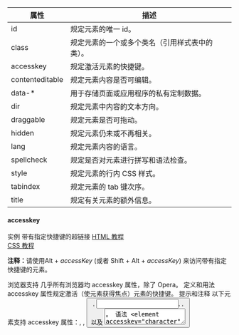 |   属性               |   描述                                                      |
|   ----------------   |   -------------------------------------------------------   |
|   id                 |   规定元素的唯一 id。                                       |
|   class              |   规定元素的一个或多个类名（引用样式表中的类）。            |
|   accesskey          |   规定激活元素的快捷键。                                    |
|   contenteditable    |   规定元素内容是否可编辑。                                  |
|   data-*             |   用于存储页面或应用程序的私有定制数据。                    |
|   dir                |   规定元素中内容的文本方向。                                |
|   draggable          |   规定元素是否可拖动。                                      |
|   hidden             |   规定元素仍未或不再相关。                                  |
|   lang               |   规定元素内容的语言。                                      |
|   spellcheck         |   规定是否对元素进行拼写和语法检查。                        |
|   style              |   规定元素的行内 CSS 样式。                                 |
|   tabindex           |   规定元素的 tab 键次序。                                   |
|   title              |   规定有关元素的额外信息。                                  |


#### accesskey
实例
    带有指定快捷键的超链接
    <a href="http://www.w3school.com.cn/html/" accesskey="h">HTML 教程</a><br />
    <a href="http://www.w3school.com.cn/css/" accesskey="c">CSS 教程</a>
    <p><b>注释：</b>请使用Alt + <i>accessKey</i> (或者 Shift + Alt + <i>accessKey</i>) 来访问带有指定快捷键的元素。</p>
浏览器支持
    几乎所有浏览器均 accesskey 属性，除了 Opera。
定义和用法
    accesskey 属性规定激活（使元素获得焦点）元素的快捷键。
提示和注释
    以下元素支持 accesskey 属性：<a>, <area>, <button>, <input>, <label>, <legend> 以及 <textarea>。
语法
    <element accesskey="character">
属性值
    character	规定激活（使元素获得焦点）元素的便捷按键

#### class
提示和注释
    class 属性不能在以下 HTML 元素中使用：base, head, html, meta, param, script, style 以及 title。
    类名不能以数字开头！只有 Internet Explorer 支持这种做法。


#### contenteditable
实例
    一段可编辑的段落：
    <p contenteditable="true">这是一个可编辑的段落。</p>
    <button contenteditable="true">这是一个可编辑的按钮。</button>
定义和用法
    contenteditable 属性规定元素内容是否可编辑。
    注释：如果元素未设置 contenteditable 属性，那么元素会从其父元素继承该属性。
语法
    <element contenteditable="true|false">
属性值
    true	规定元素可编辑。
    false	规定元素不可编辑。



#### data-*
实例
    使用 data-* 属性来嵌入自定义数据：
    <ul>
        <li data-animal-type="bird">Owl</li>
        <li data-animal-type="fish">Salmon</li> 
        <li data-animal-type="spider">Tarantula</li> 
    </ul>
定义和用法
    data-* 属性用于存储页面或应用程序的私有自定义数据。
    data-* 属性赋予我们在所有 HTML 元素上嵌入自定义 data 属性的能力。
    存储的（自定义）数据能够被页面的 JavaScript 中利用，以创建更好的用户体验（不进行 Ajax 调用或服务器端数据库查询）。
    data-* 属性包括两部分：
    属性值可以是任意字符串
注释：
    用户代理会完全忽略前缀为 "data-" 的自定义属性。
    属性名不应该包含任何大写字母，并且在前缀 "data-" 之后必须有至少一个字符
    属性值可以是任意字符串
语法
    <element data-*="somevalue">
属性值
    somevalue	规定属性的值（以字符串）。

#### dir 
实例
    一段方向从右向左的段落：
    <p dir="rtl">Write this text right-to-left!</p>
提示和注释
    注释：dir 属性在以下标签中无效：<base>, <br>, <frame>, <frameset>, <hr>, <iframe>, <param> 以及 <script>
语法
    <element dir="ltr|rtl">
属性值
    ltr	默认。从左向右的文本方向。
    rtl	从右向左的文本方向。


#### draggable
实例
    一个可拖动的段落：
    <p draggable="true">这是一个可拖动的段落。</p>
    

定义和用法
    draggable 属性规定元素是否可拖动。
    提示：链接和图像默认是可拖动的。
    提示：draggable 属性常用在拖放操作中。
    [test-code](_code/draggable.html)
语法
    <element draggable="true|false|auto">
属性值
    true	规定元素的可拖动的。
    false	规定元素不可拖动。
    auto	使用浏览器的默认行为。


#### hidden 
实例
    被隐藏的段落：
    <p hidden="hidden">这是一段隐藏的段落。</p>
    <p hidden>这是一段隐藏的段落。</p>
    <p>这是一段可见的段落。</p>
备注
    在 XHTML 中，属性简写是禁止的，hidden 属性必须定义为 <element hidden="hidden">。

#### lang
实例
    段落中的一些法文：
    <p lang="fr">Ceci est un paragraphe.</p>
提示和注释
    注释：lang 属性在以下标签中无效：<base>, <br>, <frame>, <frameset>, <hr>, <iframe>, <param> 以及 <script>。
语法
    <element lang="language_code">
属性值
    language_code	规定元素内容的语言代码。
    [语言代码参考](http://www.w3school.com.cn/tags/html_ref_language_codes.asp)


#### spellcheck 
实例
    进行拼写检查的可编辑段落：
    <p contenteditable="true" spellcheck="true">这是一个段落。</p>
定义和用法
    spellcheck 属性规定是否对元素进行拼写和语法检查。可以对以下内容进行拼写检查：
    input 元素中的文本值（非密码）   <textarea> 元素中的文本    可编辑元素中的文本
语法
    <element spellcheck="true|false">
属性值
    true	对元素进行拼写和语法检查
    false	不检查元素。

#### tabindex 
实例
    带有指定 tab 键顺序的链接：
    <a href="http://www.w3school.com.cn/" tabindex="2">W3School</a>
    <a href="http://www.google.com/" tabindex="1">Google</a>
    <a href="http://www.microsoft.com/" tabindex="3">Microsoft</a>
提示和注释
    以下元素支持 tabindex 属性：<a>, <area>, <button>, <input>, <object>, <select> 以及 <textarea>。
语法
    <element tabindex="number">
属性值
    number	规定元素的 tab 键控制次序（1 是第一个）。


#### title
实例
    在 HTML 文档中使用 title 属性：
    <abbr title="People's Republic of China">PRC</abbr> was founded in 1949.
    <p title="Free Web tutorials">W3School.com.cn</p>
定义和用法
    title 属性规定关于元素的额外信息。
    这些信息通常会在鼠标移到元素上时显示一段工具提示文本（tooltip text）。
    提示：title 属性常与 form 以及 a 元素一同使用，以提供关于输入格式和链接目标的信息。同时它也是 abbr 和 acronym 元素的必需属性。
语法
    <element title="value">
属性值
    text	规定元素的工具提示文本（tooltip text）。
